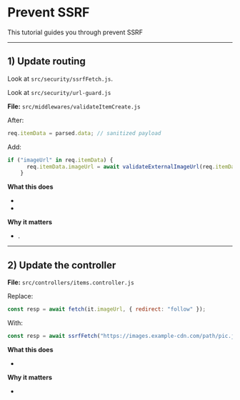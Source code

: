 # Prevent SSRF 

This tutorial guides you through prevent SSRF

---

## 1) Update routing 

Look at `src/security/ssrfFetch.js`.

Look at `src/security/url-guard.js` 


**File:** `src/middlewares/validateItemCreate.js`

After:

```js
req.itemData = parsed.data; // sanitized payload

````
Add:

```js
if ("imageUrl" in req.itemData) {
      req.itemData.imageUrl = await validateExternalImageUrl(req.itemData.imageUrl);
    }

````

**What this does**

* 
* 

**Why it matters**

* .

---

## 2) Update the controller

**File:** `src/controllers/items.controller.js`

Replace:

```js
const resp = await fetch(it.imageUrl, { redirect: "follow" });
```

With:

```js
const resp = await ssrfFetch("https://images.example-cdn.com/path/pic.jpg", {
```

**What this does**

* 

**Why it matters**

* 





